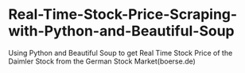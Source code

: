 # Real-Time-Stock-Price-Scraping-with-Python-and-Beautiful-Soup

Using Python and Beautiful Soup to get Real Time Stock Price of the Daimler Stock from the German Stock Market(boerse.de)
